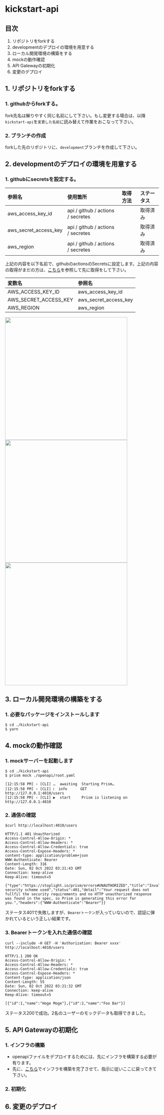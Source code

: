 # kickstart-api

## 目次
1. リポジトリをforkする
2. developmentのデプロイの環境を用意する
3. ローカル開発環境の構築をする
4. mockの動作確認
5. API Gatewayの初期化
6. 変更のデプロイ

## 1. リポジトリをforkする
### 1. githubからforkする。
fork先名は解りやすく同じ名前にして下さい。もし変更する場合は、以降`kickstart-api`を`変更した名前`に読み替えて作業をおこなって下さい。

### 2. ブランチの作成
forkした先のリポジトリに、`development`ブランチを作成して下さい。

## 2. developmentのデプロイの環境を用意する
### 1. githubにsecretsを設定する。

| 参照名 | 使用箇所 | 取得方法 | ステータス |
| :--- | :--- | :--- | :--- |
| aws_access_key_id | api / github / actions / secretes |  | 取得済み |
| aws_secret_access_key | api / github / actions / secretes |  | 取得済み |
| aws_region | api / github / actions / secretes |  | 取得済み |

上記の内容を以下名前で、githubのactionsのSecretsに設定します。上記の内容の取得がまだの方は、[こちら](https://github.com/yokohama/kickstart/blob/main/README.md#kickstart-1)を参照して先に取得をして下さい。

| 変数名 | 参照名 |
| :--- | :--- |
| AWS_ACCESS_KEY_ID | aws_access_key_id |
| AWS_SECRET_ACCESS_KEY | aws_secret_access_key |
| AWS_REGION | aws_region |

<img src="https://user-images.githubusercontent.com/1023421/193436088-07c7bf0d-5f06-4006-affb-13172e458949.png" width="400">

<img src="https://user-images.githubusercontent.com/1023421/193436108-65696dc7-ea34-4d03-967e-7f04182aadb3.png" width="400">

<img src="https://user-images.githubusercontent.com/1023421/193436277-18b88ba9-9bba-4d7f-9fd7-3f935c39a03d.png" width="400">

## 3. ローカル開発環境の構築をする
### 1. 必要なパッケージをインストールします
```
$ cd ./kickstart-api
$ yarn
```

## 4. mockの動作確認
### 1. mockサーバーを起動します
```
$ cd ./kickstart-api
$ prism mock ./openapi/root.yaml

[12:15:58 PM] › [CLI] …  awaiting  Starting Prism…
[12:15:58 PM] › [CLI] ℹ  info      GET        http://127.0.0.1:4010/users
[12:15:58 PM] › [CLI] ▶  start     Prism is listening on http://127.0.0.1:4010
```

### 2. 通信の確認
```
$curl http://localhost:4010/users

HTTP/1.1 401 Unauthorized
Access-Control-Allow-Origin: *
Access-Control-Allow-Headers: *
Access-Control-Allow-Credentials: true
Access-Control-Expose-Headers: *
content-type: application/problem+json
WWW-Authenticate: Bearer
Content-Length: 316
Date: Sun, 02 Oct 2022 03:21:43 GMT
Connection: keep-alive
Keep-Alive: timeout=5

{"type":"https://stoplight.io/prism/errors#UNAUTHORIZED","title":"Invalid security scheme used","status":401,"detail":"Your request does not fullfil the security requirements and no HTTP unauthorized response was found in the spec, so Prism is generating this error for you.","headers":{"WWW-Authenticate":"Bearer"}}
```
ステータス401で失敗しますが、`Bearerトークン`が入っていないので、認証に弾かれているという正しい結果です。

### 3. Bearerトークンを入れた通信の確認
```
curl --include -H GET -H 'Authorization: Bearer xxxx' http://localhost:4010/users

HTTP/1.1 200 OK
Access-Control-Allow-Origin: *
Access-Control-Allow-Headers: *
Access-Control-Allow-Credentials: true
Access-Control-Expose-Headers: *
Content-type: application/json
Content-Length: 55
Date: Sun, 02 Oct 2022 03:21:32 GMT
Connection: keep-alive
Keep-Alive: timeout=5

[{"id":1,"name":"Hoge Moge"},{"id":2,"name":"Foo Bar"}]
```
ステータス200で成功。2名のユーザーのモックデータも取得できました。

## 5. API Gatewayの初期化
### 1. インフラの構築
- openapiファイルをデプロイするためには、先にインフラを構築する必要が有ります。
- 先に、[こちら](https://github.com/yokohama/kickstart-cdk)でインフラを構築を完了させて、指示に従いここに戻ってきて下さい。

<a id="kickstart-api-5-2" />

### 2. 初期化

## 6. 変更のデプロイ


